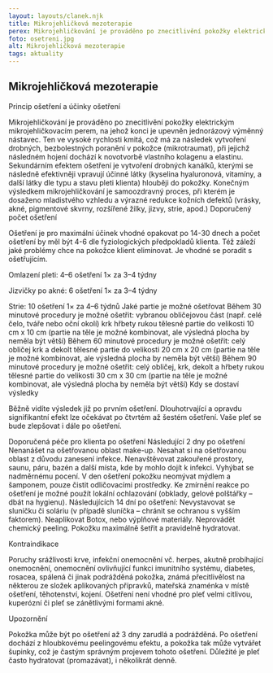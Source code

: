 ```yaml
---
layout: layouts/clanek.njk
title: Mikrojehličková mezoterapie
perex: Mikrojehličkování je prováděno po znecitlivění pokožky elektrickým mikrojehličkovacím perem, na jehož konci je upevněn jednorázový výměnný nástavec.
foto: osetreni.jpg
alt: Mikrojehličková mezoterapie
tags: aktuality
---
```


## Mikrojehličková mezoterapie

Princip ošetření a účinky ošetření

Mikrojehličkování je prováděno po znecitlivění pokožky elektrickým mikrojehličkovacím perem, na jehož konci je upevněn jednorázový výměnný nástavec. Ten ve vysoké rychlosti kmitá, což má za následek vytvoření drobných, bezbolestných poranění v pokožce (mikrotraumat), při jejichž následném hojení dochází k novotvorbě vlastního kolagenu a elastinu. Sekundárním efektem ošetření je vytvoření drobných kanálků, kterými se následně efektivněji vpravují účinné látky (kyselina hyaluronová, vitamíny, a další látky dle typu a stavu pleti klienta) hlouběji do pokožky. Konečným výsledkem mikrojehličkování je samoozdravný proces, při kterém je dosaženo mladistvého vzhledu a výrazné redukce kožních defektů (vrásky, akné, pigmentové skvrny, rozšířené žilky, jizvy, strie, apod.)
Doporučený počet ošetření

Ošetření je pro maximální účinek vhodné opakovat po 14-30 dnech a počet ošetření by měl být 4-6 dle fyziologických předpokladů klienta. Též záleží jaké problémy chce na pokožce klient eliminovat. Je vhodné se poradit s ošetřujícím.

Omlazení pleti: 4–6 ošetření 1× za 3–4 týdny

Jizvičky po akné: 6 ošetření 1× za 3–4 týdny

Strie: 10 ošetření 1× za 4–6 týdnů
Jaké partie je možné ošetřovat
Během 30 minutové procedury je možné ošetřit:
vybranou obličejovou část (např. celé čelo, tváře nebo oční okolí)
krk
hřbety rukou
tělesné partie do velikosti 10 cm x 10 cm (partie na těle je možné kombinovat, ale výsledná plocha by neměla být větší)
Během 60 minutové procedury je možné ošetřit:
celý obličej
krk a dekolt
tělesné partie do velikosti 20 cm x 20 cm (partie na těle je možné kombinovat, ale výsledná plocha by neměla být větší)
Během 90 minutové procedury je možné ošetřit:
celý obličej, krk, dekolt a hřbety rukou
tělesné partie do velikosti 30 cm x 30 cm (partie na těle je možné kombinovat, ale výsledná plocha by neměla být větší)
Kdy se dostaví výsledky

Běžně vidíte výsledek již po prvním ošetření. Dlouhotrvající a opravdu signifikantní efekt lze očekávat po čtvrtém až šestém ošetření. Vaše pleť se bude zlepšovat i dále po ošetření.

Doporučená péče pro klienta po ošetření
Následující 2 dny po ošetření
Nenanášet na ošetřovanou oblast make-up.
Nesahat si na ošetřovanou oblast z důvodu zanesení infekce.
Nenavštěvovat zakouřené prostory, saunu, páru, bazén a další místa, kde by mohlo dojít k infekci.
Vyhýbat se nadměrnému pocení.
V den ošetření pokožku neomývat mýdlem a šamponem, pouze čistit odličovacími prostředky.
Ke zmírnění reakce po ošetření je možné použít lokální ochlazování (obklady, gelové polštářky – dbát na hygienu).
Následujících 14 dní po ošetření:
Nevystavovat se sluníčku či soláriu (v případě sluníčka – chránit se ochranou s vyšším faktorem).
Neaplikovat Botox, nebo výplňové materiály.
Neprovádět chemický peeling.
Pokožku maximálně šetřit a pravidelně hydratovat.

Kontraindikace

Poruchy srážlivosti krve, infekční onemocnění vč. herpes, akutně probíhající onemocnění, onemocnění ovlivňující funkci imunitního systému, diabetes, rosacea, spálená či jinak podrážděná pokožka, známá přecitlivělost na některou ze složek aplikovaných přípravků, mateřská znaménka v místě ošetření, těhotenství, kojení. Ošetření není vhodné pro pleť velmi citlivou, kuperózní či pleť se zánětlivými formami akné.

Upozornění

Pokožka může být po ošetření až 3 dny zarudlá a podrážděná. Po ošetření dochází z hloubkovému peelingovému efektu, a pokožka tak může vytvářet šupinky, což je častým správným projevem tohoto ošetření. Důležité je pleť často hydratovat (promazávat), i několikrát denně.
